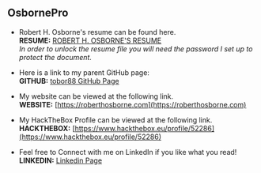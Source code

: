 ## OsbornePro

- Robert H. Osborne's resume can be found here.<br>
__RESUME:__ [ROBERT H. OSBORNE'S RESUME](https://www.osbornepro.com/Robert_Osborne_Resume.docx)<br>
_In order to unlock the resume file you will need the password I set up to protect the document._

- Here is a link to my parent GitHub page: <br>
__GITHUB:__ [tobor88 GitHub Page](https://github.com/tobor88)

- My website can be viewed at the following link.<br>
__WEBSITE:__ [https://roberthosborne.com](https://roberthosborne.com)

- My HackTheBox Profile can be viewed at the following link.<br>
__HACKTHEBOX:__ [https://www.hackthebox.eu/profile/52286](https://www.hackthebox.eu/profile/52286)

- Feel free to Connect with me on LinkedIn if you like what you read!<br>
__LINKEDIN:__ [Linkedin Page](https://www.linkedin.com/in/roberthosborne/ )
